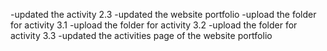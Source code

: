 -updated the activity 2.3
-updated the website portfolio
-upload the folder for activity 3.1
-upload the folder for activity 3.2
-upload the folder for activity 3.3
-updated the activities page of the website portfolio
